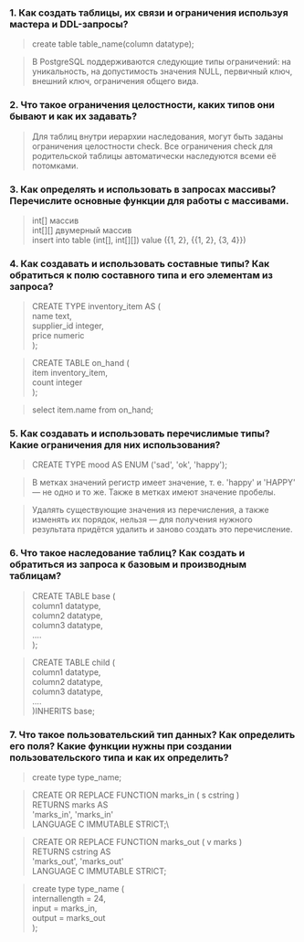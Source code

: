 ### 1. Как создать таблицы, их связи и ограничения используя мастера и DDL-запросы?

> create table table_name(column datatype);

> В PostgreSQL поддерживаются следующие типы ограничений: на уникальность, на допустимость значения NULL, первичный ключ, внешний ключ, ограничения общего вида.

### 2. Что такое ограничения целостности, каких типов они бывают и как их задавать?

> Для таблиц внутри иерархии наследования, могут быть заданы ограничения целостности check. Все ограничения check для родительской таблицы автоматически наследуются всеми её потомками.

### 3. Как определять и использовать в запросах массивы? Перечислите основные функции для работы с массивами.

> int[] массив\
> int[][] двумерный массив\
> insert into table (int[], int[][]) value ({1, 2}, {{1, 2}, {3, 4}})

### 4. Как создавать и использовать составные типы? Как обратиться к полю составного типа и его элементам из запроса?

> CREATE TYPE inventory_item AS (\
> name text,\
> supplier_id integer,\
> price numeric\
> );

> CREATE TABLE on_hand (\
> item inventory_item,\
> count integer\
> );

> select item.name from on_hand;

### 5. Как создавать и использовать перечислимые типы? Какие ограничения для них использования?

> CREATE TYPE mood AS ENUM ('sad', 'ok', 'happy');

> В метках значений регистр имеет значение, т. е. 'happy' и 'HAPPY' — не одно и
то же. Также в метках имеют значение пробелы.

> Удалять существующие значения из перечисления, а также изменять их порядок,
нельзя — для получения нужного результата придётся удалить и заново создать это
перечисление.

### 6. Что такое наследование таблиц? Как создать и обратиться из запроса к базовым и производным таблицам?

> CREATE TABLE base (\
> column1 datatype,\
> column2 datatype,\
> column3 datatype,\
> ....\
> );

> CREATE TABLE child (\
> column1 datatype,\
> column2 datatype,\
> column3 datatype,\
> ....\
> )INHERITS base;

### 7. Что такое пользовательский тип данных? Как определить его поля? Какие функции нужны при создании пользовательского типа и как их определить?

> create type type_name;

> CREATE OR REPLACE FUNCTION marks_in ( s cstring )\
> RETURNS marks AS\
> 'marks_in', 'marks_in'\
> LANGUAGE C IMMUTABLE STRICT;\

> CREATE OR REPLACE FUNCTION marks_out ( v marks )\
> RETURNS cstring AS\
> 'marks_out', 'marks_out'\
> LANGUAGE C IMMUTABLE STRICT;

> create type type_name (\
> internallength = 24,\
> input = marks_in,\
> output = marks_out\
> );
